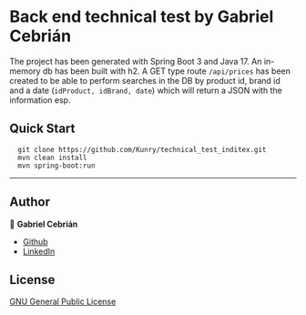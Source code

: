 # Back end technical test by Gabriel Cebrián

The project has been generated with Spring Boot 3 and Java 17.
An in-memory db has been built with h2.
A GET type route `/api/prices` has been created to be able to perform searches in the DB by product id, brand id and a date (`idProduct, idBrand, date`) which will return a JSON with the information esp.

## Quick Start

```
  git clone https://github.com/Kunry/technical_test_inditex.git
  mvn clean install
  mvn spring-boot:run
```

---

## Author

👤 **Gabriel Cebrián**

- [Github](https://github.com/Kunry)
- [LinkedIn](https://es.linkedin.com/in/gabrielceb)

## License

[GNU General Public License](https://opensource.org/licenses/gpl-license)
